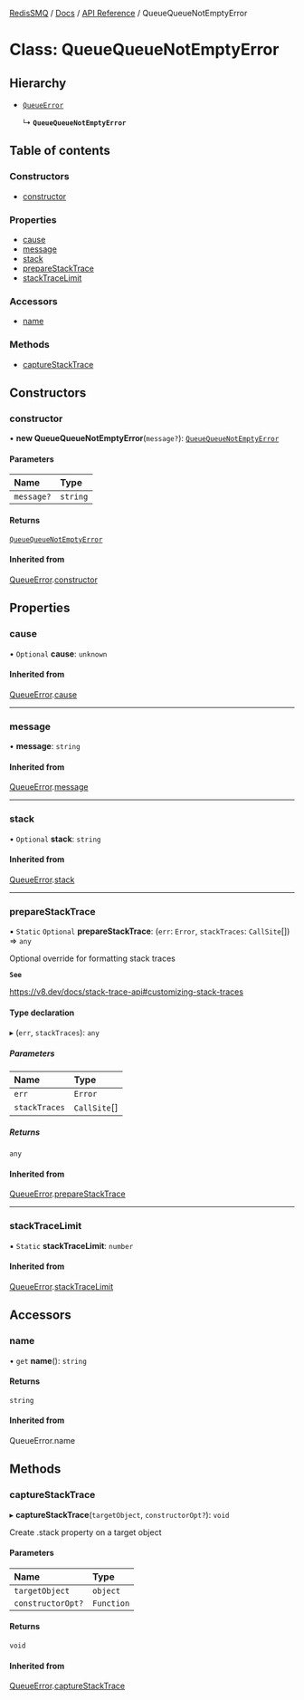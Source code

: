 [RedisSMQ](../../../README.md) / [Docs](../../README.md) / [API Reference](../README.md) / QueueQueueNotEmptyError

# Class: QueueQueueNotEmptyError

## Hierarchy

- [`QueueError`](QueueError.md)

  ↳ **`QueueQueueNotEmptyError`**

## Table of contents

### Constructors

- [constructor](QueueQueueNotEmptyError.md#constructor)

### Properties

- [cause](QueueQueueNotEmptyError.md#cause)
- [message](QueueQueueNotEmptyError.md#message)
- [stack](QueueQueueNotEmptyError.md#stack)
- [prepareStackTrace](QueueQueueNotEmptyError.md#preparestacktrace)
- [stackTraceLimit](QueueQueueNotEmptyError.md#stacktracelimit)

### Accessors

- [name](QueueQueueNotEmptyError.md#name)

### Methods

- [captureStackTrace](QueueQueueNotEmptyError.md#capturestacktrace)

## Constructors

### constructor

• **new QueueQueueNotEmptyError**(`message?`): [`QueueQueueNotEmptyError`](QueueQueueNotEmptyError.md)

#### Parameters

| Name | Type |
| :------ | :------ |
| `message?` | `string` |

#### Returns

[`QueueQueueNotEmptyError`](QueueQueueNotEmptyError.md)

#### Inherited from

[QueueError](QueueError.md).[constructor](QueueError.md#constructor)

## Properties

### cause

• `Optional` **cause**: `unknown`

#### Inherited from

[QueueError](QueueError.md).[cause](QueueError.md#cause)

___

### message

• **message**: `string`

#### Inherited from

[QueueError](QueueError.md).[message](QueueError.md#message)

___

### stack

• `Optional` **stack**: `string`

#### Inherited from

[QueueError](QueueError.md).[stack](QueueError.md#stack)

___

### prepareStackTrace

▪ `Static` `Optional` **prepareStackTrace**: (`err`: `Error`, `stackTraces`: `CallSite`[]) => `any`

Optional override for formatting stack traces

**`See`**

https://v8.dev/docs/stack-trace-api#customizing-stack-traces

#### Type declaration

▸ (`err`, `stackTraces`): `any`

##### Parameters

| Name | Type |
| :------ | :------ |
| `err` | `Error` |
| `stackTraces` | `CallSite`[] |

##### Returns

`any`

#### Inherited from

[QueueError](QueueError.md).[prepareStackTrace](QueueError.md#preparestacktrace)

___

### stackTraceLimit

▪ `Static` **stackTraceLimit**: `number`

#### Inherited from

[QueueError](QueueError.md).[stackTraceLimit](QueueError.md#stacktracelimit)

## Accessors

### name

• `get` **name**(): `string`

#### Returns

`string`

#### Inherited from

QueueError.name

## Methods

### captureStackTrace

▸ **captureStackTrace**(`targetObject`, `constructorOpt?`): `void`

Create .stack property on a target object

#### Parameters

| Name | Type |
| :------ | :------ |
| `targetObject` | `object` |
| `constructorOpt?` | `Function` |

#### Returns

`void`

#### Inherited from

[QueueError](QueueError.md).[captureStackTrace](QueueError.md#capturestacktrace)
